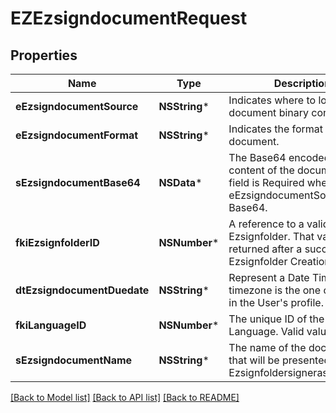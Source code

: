 # EZEzsigndocumentRequest

## Properties
Name | Type | Description | Notes
------------ | ------------- | ------------- | -------------
**eEzsigndocumentSource** | **NSString*** | Indicates where to look for the document binary content. | 
**eEzsigndocumentFormat** | **NSString*** | Indicates the format of the document. | 
**sEzsigndocumentBase64** | **NSData*** | The Base64 encoded binary content of the document.  This field is Required when eEzsigndocumentSource &#x3D; Base64. | [optional] 
**fkiEzsignfolderID** | **NSNumber*** | A reference to a valid Ezsignfolder.  That value is returned after a successful Ezsignfolder Creation. | 
**dtEzsigndocumentDuedate** | **NSString*** | Represent a Date Time. The timezone is the one configured in the User&#39;s profile. | 
**fkiLanguageID** | **NSNumber*** | The unique ID of the Language.  Valid values:  |Value|Description| |-|-| |1|French| |2|English| | 
**sEzsigndocumentName** | **NSString*** | The name of the document that will be presented to Ezsignfoldersignerassociations | 

[[Back to Model list]](../README.md#documentation-for-models) [[Back to API list]](../README.md#documentation-for-api-endpoints) [[Back to README]](../README.md)


